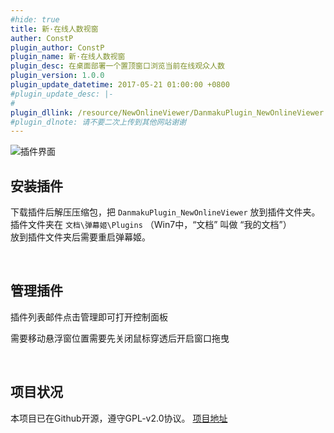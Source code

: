 ```yaml
---
#hide: true
title: 新·在线人数视窗
auther: ConstP
plugin_author: ConstP
plugin_name: 新·在线人数视窗
plugin_desc: 在桌面部署一个置顶窗口浏览当前在线观众人数
plugin_version: 1.0.0
plugin_update_datetime: 2017-05-21 01:00:00 +0800
#plugin_update_desc: |-
#  
plugin_dllink: /resource/NewOnlineViewer/DanmakuPlugin_NewOnlineViewer.zip
#plugin_dlnote: 请不要二次上传到其他网站谢谢
---
```


<img class="shadow" src="https://www.danmuji.cn/resource/NewOnlineViewer/demo.jpg" alt="插件界面" />

## 安装插件

下载插件后解压压缩包，把 `DanmakuPlugin_NewOnlineViewer` 放到插件文件夹。  
插件文件夹在 `文档\弹幕姬\Plugins` （Win7中，“文档” 叫做 “我的文档”）  
放到插件文件夹后需要重启弹幕姬。

<br/>

## 管理插件
插件列表邮件点击管理即可打开控制面板

需要移动悬浮窗位置需要先关闭鼠标穿透后开启窗口拖曳

<br/>

## 项目状况
本项目已在Github开源，遵守GPL-v2.0协议。 [项目地址](https://github.com/xzso3/DanmakuPlugin_NewOnlineViewer)